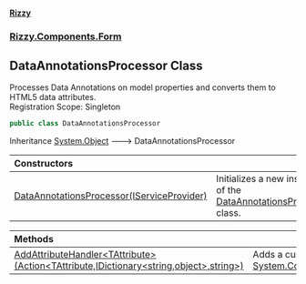 #### [Rizzy](index.md 'index')
### [Rizzy.Components.Form](Rizzy.Components.Form.md 'Rizzy.Components.Form')

## DataAnnotationsProcessor Class

Processes Data Annotations on model properties and converts them to HTML5 data attributes.  
Registration Scope: Singleton

```csharp
public class DataAnnotationsProcessor
```

Inheritance [System.Object](https://docs.microsoft.com/en-us/dotnet/api/System.Object 'System.Object') &#129106; DataAnnotationsProcessor

| Constructors | |
| :--- | :--- |
| [DataAnnotationsProcessor(IServiceProvider)](Rizzy.Components.Form.DataAnnotationsProcessor.DataAnnotationsProcessor(System.IServiceProvider).md 'Rizzy.Components.Form.DataAnnotationsProcessor.DataAnnotationsProcessor(System.IServiceProvider)') | Initializes a new instance of the [DataAnnotationsProcessor](Rizzy.Components.Form.DataAnnotationsProcessor.md 'Rizzy.Components.Form.DataAnnotationsProcessor') class. |

| Methods | |
| :--- | :--- |
| [AddAttributeHandler&lt;TAttribute&gt;(Action&lt;TAttribute,IDictionary&lt;string,object&gt;,string&gt;)](Rizzy.Components.Form.DataAnnotationsProcessor.AddAttributeHandler_TAttribute_(System.Action_TAttribute,System.Collections.Generic.IDictionary_string,object_,string_).md 'Rizzy.Components.Form.DataAnnotationsProcessor.AddAttributeHandler<TAttribute>(System.Action<TAttribute,System.Collections.Generic.IDictionary<string,object>,string>)') | Adds a custom handler for a specific type of [System.ComponentModel.DataAnnotations.ValidationAttribute](https://docs.microsoft.com/en-us/dotnet/api/System.ComponentModel.DataAnnotations.ValidationAttribute 'System.ComponentModel.DataAnnotations.ValidationAttribute'). |
